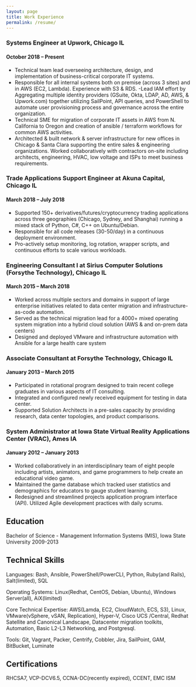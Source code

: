 ```yaml
---
layout: page
title: Work Experience 
permalink: /resume/
---
```



### Systems Engineer at Upwork, Chicago IL
#### October 2018 – Present
- Technical team lead overseeing architecture, design, and implementation of business-critical corporate IT systems.
- Responsible for all internal systems both on premise (across 3 sites) and in AWS (EC2, Lambda). Experience with S3 & RDS. 
-Lead IAM effort by Aggregating multiple identity providers (GSuite, Okta, LDAP, AD, AWS, & Upwork.com) together utilizing SailPoint, API queries, and PowerShell to automate user provisioning process and governance across the entire organization.
- Technical SME for migration of corporate IT assets in AWS from N. California to Oregon and creation of ansible / terraform workflows for common AWS activities.
- Architected & built network & server infrastructure for new offices in Chicago & Santa Clara supporting the entire sales & engineering organizations. Worked collaboratively with contractors on-site including architects, engineering, HVAC, low voltage and ISPs to meet business requirements.

### Trade Applications Support Engineer at Akuna Capital, Chicago IL                              
#### March 2018 – July 2018                                                  
- Supported 150+ derivatives/futures/cryptocurrency trading applications across three geographies (Chicago, Sydney, and Shanghai) running a mixed stack of Python, C#, C++ on Ubuntu/Debian.
- Responsible for all code releases (30-50/day) in a continuous deployment environment.
- Pro-actively setup monitoring, log rotation, wrapper scripts, and continuous efforts to scale various workloads.

### Engineering Consultant I at Sirius Computer Solutions (Forsythe Technology), Chicago IL                      
#### March 2015 – March 2018
- Worked across multiple sectors and domains in support of large enterprise initiatives related to data center migration and infrastructure-as-code automation.
- Served as the technical migration lead for a 4000+ mixed operating system migration into a hybrid cloud solution (AWS & and on-prem data centers)
- Designed and deployed VMware and infrastructure automation with Ansible for a large health care system

### Associate Consultant at Forsythe Technology, Chicago IL                                                        
#### January 2013 – March 2015
- Participated in rotational program designed to train recent college graduates in various aspects of IT consulting.
- Integrated and configured newly received equipment for testing in data center.
- Supported Solution Architects in a pre-sales capacity by providing research, data center topologies, and product comparisons.

### System Administrator at Iowa State Virtual Reality Applications Center (VRAC), Ames IA                             
#### January 2012 – January 2013
- Worked collaboratively in an interdisciplinary team of eight people including artists, animators, and game programmers to help create an educational video game.
- Maintained the game database which tracked user statistics and demographics for educators to gauge student learning.
- Redesigned and streamlined projects application program interface (API). Utilized Agile development practices with daily scrums.

## Education
Bachelor of Science - Management Information Systems (MIS), Iowa State University                                              2009-2013                                                                                    

## Technical Skills
<p>Languages: Bash, Ansible, PowerShell/PowerCLI, Python, Ruby(and Rails), Salt(limited), SQL</p>
<p>Operating Systems: Linux(Redhat, CentOS, Debian, Ubuntu), Windows Server(all), AiX(limited)</p>
<p>Core Technical Expertise: AWS(Lamda, EC2, CloudWatch, ECS, S3), Linux, VMware(vSphere, vSAN, Replication), Hyper-V, Cisco UCS /Central, Redhat Satellite and Canonical Landscape, Datacenter migration toolkits, Automation, Basic L2-L3 Networking, and Postgresql.</p>
<p>Tools: Git, Vagrant, Packer, Centrify, Cobbler, Jira, SailPoint, GAM, BitBucket, Luminate</p>

## Certifications
RHCSA7, VCP-DCV6.5, CCNA-DC(recently expired), CCENT, EMC ISM 
								                


